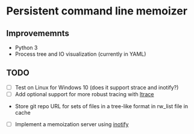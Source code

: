 # Persistent command line memoizer

## Improvememnts
- Python 3
- Process tree and IO visualization (currently in YAML)

## TODO
- [ ] Test on Linux for Windows 10 (does it support strace and inotify?)
- [ ] Add optional support for more robust tracing
  with [ltrace](https://en.wikipedia.org/wiki/Ltrace)
- Store git repo URL for sets of files in a tree-like format in rw_list file in cache
- [ ] Implement a memoization server using [inotify](https://en.wikipedia.org/wiki/Inotify)
